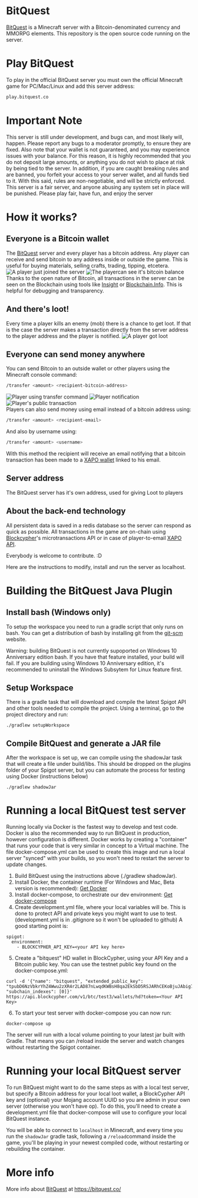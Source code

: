 # BitQuest

[BitQuest](http://bitquest.co/) is a Minecraft server with a Bitcoin-denominated currency and MMORPG elements. This repository is the open source code running on the server.

# Play BitQuest
To play in the official BitQuest server you must own the official Minecraft game for PC/Mac/Linux and add this server address: 
```sh
play.bitquest.co
```

# Important Note
This server is still under development, and bugs can, and most likely will, happen. Please report any bugs to a moderator promptly, to ensure they are fixed. Also note that your wallet is not guaranteed, and you may experience issues with your balance. For this reason, it is highly recommended that you do not deposit large amounts, or anything you do not wish to place at risk by being tied to the server. In addition, if you are caught breaking rules and are banned, you forfeit your access to your server wallet, and all funds tied to it. With this said, rules are non-negotiable, and will be strictly enforced. This server is a fair server, and anyone abusing any system set in place will be punished. Please play fair, have fun, and enjoy the server


# How it works?
## Everyone is a Bitcoin wallet
The [BitQuest](https://bitquest.co/) server and every player has a bitcoin address. Any player can receive and send bitcoin to any address inside or outside the game. This is useful for buying materials, selling crafts, trading, tipping, etcetera.
![A player just joined the server](http://i.imgur.com/1A6wkaB.png)
![The playercan see it's bitcoin balance](http://i.imgur.com/5g5pBXB.png)
Thanks to the open nature of Bitcoin, all transactions in the server can be seen on the Blockchain using tools like [Insight](https://insight.bitpay.com/) or [Blockchain.Info](https://blockchain.info/). This is helpful for debugging and transparency.

## And there's loot!
Every time a player kills an enemy (mob) there is a chance to get loot. If that is the case the server makes a transaction directly from the server address to the player address and the player is notified.
![A player got loot](http://i.imgur.com/cxqXmt2.png)

## Everyone can send money anywhere
You can send Bitcoin to an outside wallet or other players using the Minecraft console command:
```sh
/transfer <amount> <recipient-bitcoin-address>
```
![Player using transfer command](http://i.imgur.com/Vlf9C1F.png)
![Player notification](http://i.imgur.com/PHmomoS.png)
![Player's public transaction](http://i.imgur.com/JPO4AXt.png)  
Players can also send money using email instead of a bitcoin address using:
```sh
/transfer <amount> <recipient-email>
```
And also by username using:
```sh
/transfer <amount> <username>
```

With this method the recipient will receive an email notifying that a bitcoin transaction has been made to a [XAPO wallet](https://xapo.com/wallet/) linked to his email.

## Server address
The BitQuest server has it's own address, used for giving Loot to players

## About the back-end technology

All persistent data is saved in a redis database so the server can respond as quick as possible. 
All transactions in the game are on-chain using [Blockcypher](http://blockcypher.com/)'s microtransactions API or in case of player-to-email [XAPO API](http://docs.xapo.apiary.io/).

Everybody is welcome to contribute. :D

Here are the instructions to modify, install and run the server as localhost.


# Building the BitQuest Java Plugin

## Install bash (Windows only)
To setup the workspace you need to run a gradle script that only runs on bash. You can get a distribution of bash by installing git from the [git-scm](https://git-scm.com/) website.

Warning: building BitQuest is not currently supoported on Windows 10 Anniversary edition bash. If you have that feature installed, your build will fail. If you are building using Windows 10 Anniversary edition, it's recommended to uninstall the Windows Subsytem for Linux feature first.

## Setup Workspace
There is a gradle task that will download and compile the latest Spigot API and other tools needed to compile the project. Using a terminal, go to the project directory and run:

````
./gradlew setupWorkspace
````

## Compile BitQuest and generate a JAR file
After the workspace is set up, we can compile using the shadowJar task that will create a file under build/libs. This should be dropped on the plugins folder of your Spigot server, but you can automate the process for testing using Docker (instructions below)

````
./gradlew shadowJar
````

# Running a local BitQuest test server

Running locally via Docker is the fastest way to develop and test code. Docker is also the recommended way to run BitQuest in production, however configuration is different. Docker works by creating a "container" that runs your code that is very similar in concept to a Virtual machine. The file docker-compose.yml can be used to create this image and run a local server "synced" with your builds, so you won't need to restart the server to update changes.

1. Build BitQuest using the instructions above (./gradlew shadowJar).
2. Install Docker, the container runtime (For Windows and Mac, Beta version is recommended):
[Get Docker](http://docs.docker.com/mac/started/)
3. Install docker-compose, to orchestrate our dev environment: [Get docker-compose](http://docs.docker.com/mac/started/)
4. Create development.yml file, where your local variables will be. This is done to protect API and private keys you might want to use to test. (development.yml is in .gitignore so it won't be uploaded to github) A good starting point is:

````
spigot:
  environment:
    - BLOCKCYPHER_API_KEY=<your API key here>

````

5. Create a "bitquest" HD wallet in BlockCypher, using your API Key and a Bitcoin public key. You can use the testnet public key found on the docker-compose.yml:

```
curl -d '{"name": "bitquest", "extended_public_key": "tpubD6NzVbkrYhZ4Wwu2zXR4r2LAD87nLwqdKWBsH8qa2EkSbD5RSJARhCEKoBjuJAbig7aowS6gGJz9S6R77Yqf6DLE7qTFuT3ZV6ZZeKQGRs7", "subchain_indexes": [0]}' https://api.blockcypher.com/v1/btc/test3/wallets/hd?token=<Your API Key>
```

6. To start your test server with docker-compose you can now run:

````
docker-compose up
````
The server will run with a local volume pointing to your latest jar built with Gradle. That means you can /reload inside the server and watch changes without restarting the Spigot container.

# Running your local BitQuest server
To run BitQuest might want to do the same steps as with a local test server, but specify a Bitcoin address for your local loot wallet, a BlockCypher API key and (optional) your Mojang account UUID so you are admin in your own server (otherwise you won't have op). To do this, you'll need to create a development.yml file that docker-compose will use to configure your local BitQuest instance.

You will be able to connect to ````localhost```` in Minecraft, and every time you run the ````shadowJar```` gradle task, following a ````/reload````command inside the game, you'll be playing in your newest compiled code, without restarting or rebuilding the container.

# More info

More info about [BitQuest](https://bitquest.co/) at
https://bitquest.co/
